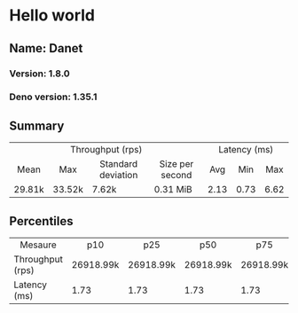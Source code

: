 # Hello world
## Name: Danet 

### Version: 1.8.0
### Deno version: 1.35.1

## Summary
<table>
<tr>
    <td align="center" colspan="4">Throughput (rps)</td>
    <td align="center" colspan="3">Latency (ms)</td>
</tr>
<tr>
    <td align="center">Mean</td>
    <td align="center">Max</td>
    <td align="center">Standard deviation</td>
    <td align="center">Size per second</td>
    <td align="center">Avg</td>
    <td align="center">Min</td>
    <td align="center">Max</td>
</tr>
<tr>
    <td>29.81k</td>
    <td>33.52k</td>
    <td>7.62k</td>
    <td>0.31 MiB</td>
    <td>2.13</td>
    <td>0.73</td>
    <td>6.62</td>
</tr>
</table>

## Percentiles

<table>
<tr>
  <td align="center">Mesaure</td>
  <td align="center">p10</td>
  <td align="center">p25</td>
  <td align="center">p50</td>
  <td align="center">p75</td>
  <td align="center">p90</td>
  <td align="center">p95</td>
  <td align="center">p99</td>
</tr>
<tr>
  <td>Throughput (rps)</td>
  <td>26918.99k</td>
  <td>26918.99k</td>
  <td>26918.99k</td>
  <td>26918.99k</td>
  <td>32769.52k</td>
  <td>33347.02k</td>
  <td>33516.16k</td>
</tr>
<tr>
  <td>Latency (ms)</td>
  <td>1.73</td>
  <td>1.73</td>
  <td>1.73</td>
  <td>1.73</td>
  <td>2.68</td>
  <td>3.07</td>
  <td>4.03</td>
</tr>
</table>
